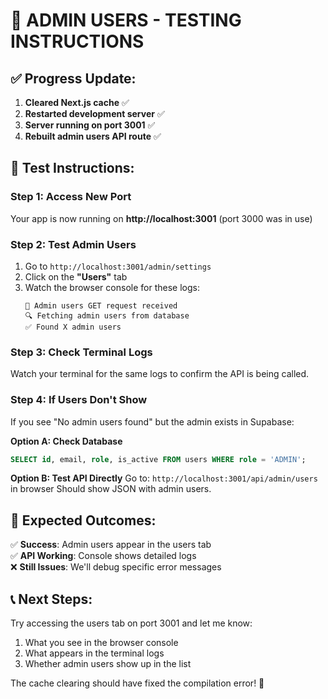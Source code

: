 # 🎯 ADMIN USERS - TESTING INSTRUCTIONS

## ✅ **Progress Update:**

1. **Cleared Next.js cache** ✅
2. **Restarted development server** ✅  
3. **Server running on port 3001** ✅
4. **Rebuilt admin users API route** ✅

## 🚀 **Test Instructions:**

### Step 1: Access New Port
Your app is now running on **http://localhost:3001** (port 3000 was in use)

### Step 2: Test Admin Users
1. Go to `http://localhost:3001/admin/settings`
2. Click on the **"Users"** tab
3. Watch the browser console for these logs:
   ```
   👥 Admin users GET request received
   🔍 Fetching admin users from database
   ✅ Found X admin users
   ```

### Step 3: Check Terminal Logs
Watch your terminal for the same logs to confirm the API is being called.

### Step 4: If Users Don't Show
If you see "No admin users found" but the admin exists in Supabase:

**Option A: Check Database**
```sql
SELECT id, email, role, is_active FROM users WHERE role = 'ADMIN';
```

**Option B: Test API Directly**
Go to: `http://localhost:3001/api/admin/users` in browser
Should show JSON with admin users.

## 🐛 **Expected Outcomes:**

✅ **Success**: Admin users appear in the users tab  
✅ **API Working**: Console shows detailed logs  
❌ **Still Issues**: We'll debug specific error messages  

## 📞 **Next Steps:**

Try accessing the users tab on port 3001 and let me know:
1. What you see in the browser console
2. What appears in the terminal logs  
3. Whether admin users show up in the list

The cache clearing should have fixed the compilation error! 🎉
